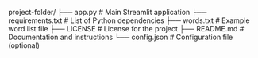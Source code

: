 project-folder/
├── app.py              # Main Streamlit application
├── requirements.txt    # List of Python dependencies
├── words.txt           # Example word list file
├── LICENSE             # License for the project
├── README.md           # Documentation and instructions
└── config.json         # Configuration file (optional)
